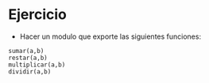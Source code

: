 # Ejercicio

- Hacer un modulo que exporte las siguientes funciones: 

```
sumar(a,b)
restar(a,b)
multiplicar(a,b)
dividir(a,b)
```